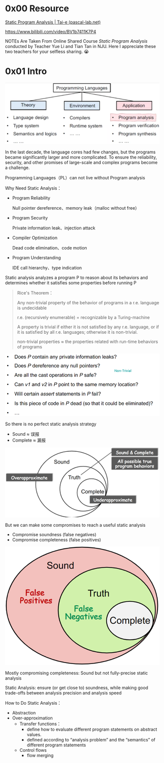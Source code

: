 # 0x00 Resource

[Static Program Analysis | Tai-e (pascal-lab.net)](http://tai-e.pascal-lab.net/lectures.html)

https://www.bilibili.com/video/BV1b7411K7P4

NOTEs Are Taken From Online Shared Course *Static Program Analysis* conducted by Teacher Yue Li and Tian Tan in NJU. Here I appreciate these two teachers for your selfless sharing. 😭

# 0x01 Intro

![image-20240925234445818](./../.gitbook/assets/image-20240925234445818.png)

In the last decade, the language cores had few changes, but the programs became significantly larger and more complicated. To ensure the reliability, security, and other promises of large-scale and complex programs become a challenge.

Programming Languages（PL）can not live without Program analysis

Why Need Static Analysis：

* Program Reliability

  Null pointer dereference、memory leak（malloc without free）

* Program Security

  Private information leak、injection attack

* Compiler Optimization

  Dead code elimination、code motion

* Program Understanding

  IDE call hierarchy、type indication

Static analysis analyzes a program P to reason about its behaviors and determines whether it satisfies some properties before running P

> Rice's Theorem：
>
> Any non-trivial property of the behavior of programs in a r.e. language is undecidable
>
> r.e. (recursively enumerable) = recognizable by a Turing-machine
>
> A property is trivial if either it is not satisfied by any r.e. language, or if it is satisfied by all r.e. languages; otherwise it is non-trivial.
>
> non-trivial properties ≈ the properties related with run-time behaviors of programs

![image-20230402140026717](../.gitbook/assets/image-20230402140026717.png)

So there is no perfect static analysis strategy

* Sound  ≈  误报
* Complete   ≈  漏报

![image-20230402140323081](../.gitbook/assets/image-20230402140323081.png)

But we can make some compromises to reach a useful static analysis

* Compromise soundness (false negatives)
* Compromise completeness (false positives)

![image-20230402140559500](../.gitbook/assets/image-20230402140559500.png)

Mostly compromising completeness: Sound but not fully-precise static analysis

Static Analysis: ensure (or get close to) soundness, while making good trade-offs between analysis precision and analysis speed

How to Do Static Analysis：

* Abstraction
* Over-approximation
  * Transfer functions：
    * define how to evaluate different program statements on abstract values.
    * defined according to “analysis problem” and the “semantics” of different program statements
  * Control flows
    * flow merging

